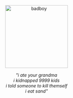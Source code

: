<div align="center">
  <img src="https://i.ytimg.com/vi/zhvvtr5VXzg/hq720.jpg?sqp=-oaymwEhCK4FEIIDSFryq4qpAxMIARUAAAAAGAElAADIQj0AgKJD&rs=AOn4CLCj9Eq3F2BVfqSMX_H_U-uKBpiUvw" alt="badboy" width="200">
  <p>
    <i>"i ate your grandma<br>
    i kidnapped 9999 kids<br>
    i told someone to kill themself<br>
    i eat sand"</i>
  </p>
</div>
